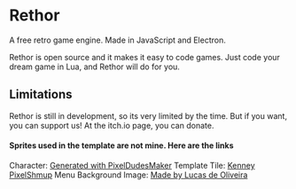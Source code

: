 # Rethor
A free retro game engine. Made in JavaScript and Electron.

Rethor is open source and it makes it easy to code games. Just code your dream game in Lua, and Rethor will do for you.

## Limitations
Rethor is still in development, so its very limited by the time. But if you want, you can support us! At the itch.io page, you can donate.

#### Sprites used in the template are not mine. Here are the links

Character: [Generated with PixelDudesMaker](https://0x72.itch.io/pixeldudesmaker)
Template Tile: [Kenney PixelShmup](https://www.kenney.nl/assets/pixel-shmup)
Menu Background Image: [Made by Lucas de Oliveira](https://www.artstation.com/artwork/L3a9X5)
